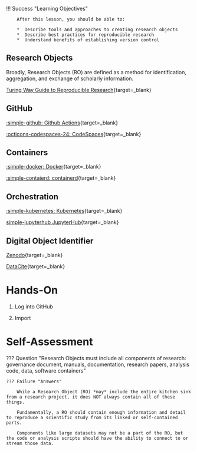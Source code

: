 
!!! Success "Learning Objectives"
        
        After this lesson, you should be able to:

        *  Describe tools and approaches to creating research objects
        *  Describe best practices for reproducible research
        *  Understand benefits of establishing version control 

## Research Objects

Broadly, Research Objects (RO) are defined as a method for identification, aggregation, and exchange of scholarly information.

[Turing Way Guide to Reproducible Research](https://the-turing-way.netlify.app/reproducible-research/reproducible-research.html){target=_blank}

## GitHub

[:simple-github: Github Actions](https://github.com/actions){target=_blank}

[:octicons-codespaces-24: CodeSpaces](https://github.com/codespaces){target=_blank}

## Containers

[:simple-docker: Docker](https://docker.com){target=_blank}

[:simple-contaierd: containerd](https://containerd.io/){target=_blank}

## Orchestration

[:simple-kubernetes: Kubernetes](https://kubernetes.io/){target=_blank}

[simple-jupyterhub JupyterHub](https://jupyter.org/hub){target=_blank}

## Digital Object Identifier

[Zenodo](https://zenodo.org/){target=_blank}

[DataCite](https://datacite.org/){target=_blank}

# Hands-On

1. Log into GitHub

2. Import 

# Self-Assessment

??? Question "Research Objects must include all components of research: governance document, manuals, documentation, research papers, analysis code, data, software containers"

    ??? Failure "Answers"

        While a Research Object (RO) *may* include the entire kitchen sink from a research project, it does NOT always contain all of these things.

        Fundamentally, a RO should contain enough information and detail to reproduce a scientific study from its linked or self-contained parts. 

        Components like large datasets may not be a part of the RO, but the code or analysis scripts should have the ability to connect to or stream those data.